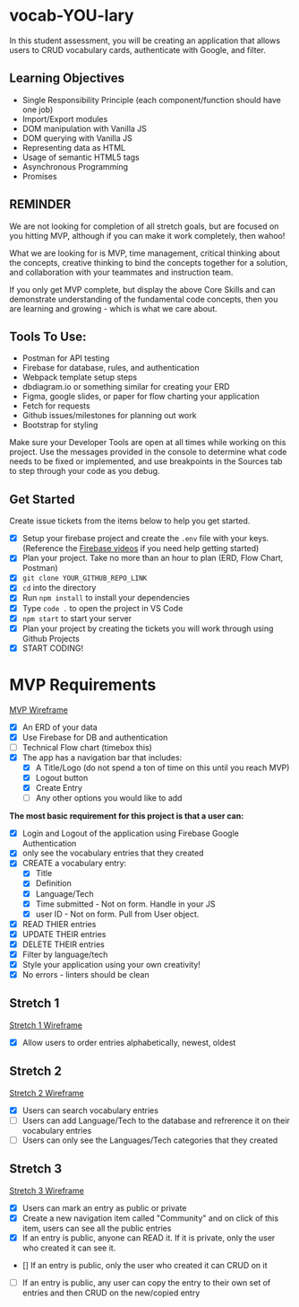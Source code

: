 # vocab-YOU-lary

In this student assessment, you will be creating an application that allows users to CRUD vocabulary cards, authenticate with Google, and filter.

## Learning Objectives

- Single Responsibility Principle (each component/function should have one job)
- Import/Export modules
- DOM manipulation with Vanilla JS
- DOM querying with Vanilla JS
- Representing data as HTML
- Usage of semantic HTML5 tags
- Asynchronous Programming
- Promises

## REMINDER

We are not looking for completion of all stretch goals, but are focused on you hitting MVP, although if you can make it work completely, then wahoo!

What we are looking for is MVP, time management, critical thinking about the concepts, creative thinking to bind the concepts together for a solution, and collaboration with your teammates and instruction team.

If you only get MVP complete, but display the above Core Skills and can demonstrate understanding of the fundamental code concepts, then you are learning and growing - which is what we care about.

## Tools To Use:

- Postman for API testing
- Firebase for database, rules, and authentication
- Webpack template setup steps
- dbdiagram.io or something similar for creating your ERD
- Figma, google slides, or paper for flow charting your application
- Fetch for requests
- Github issues/milestones for planning out work
- Bootstrap for styling

Make sure your Developer Tools are open at all times while working on this project. Use the messages provided in the console to determine what code needs to be fixed or implemented, and use breakpoints in the Sources tab to step through your code as you debug.

## Get Started

Create issue tickets from the items below to help you get started.

- [x] Setup your firebase project and create the `.env` file with your keys. (Reference the [Firebase videos](https://vimeo.com/showcase/codetracker-firebase) if you need help getting started)
- [x] Plan your project. Take no more than an hour to plan (ERD, Flow Chart, Postman)
- [x] `git clone YOUR_GITHUB_REPO_LINK`
- [x] `cd` into the directory
- [x] Run `npm install` to install your dependencies
- [x] Type `code .` to open the project in VS Code
- [x] `npm start` to start your server
- [x] Plan your project by creating the tickets you will work through using Github Projects
- [x] START CODING!

# MVP Requirements

[MVP Wireframe](https://www.figma.com/file/IW4jF3GnzCFLYbEXlgFNIZ/MVP)

- [x] An ERD of your data
- [x] Use Firebase for DB and authentication
- [ ] Technical Flow chart (timebox this)
- [x] The app has a navigation bar that includes:
  - [x] A Title/Logo (do not spend a ton of time on this until you reach MVP)
  - [x] Logout button
  - [x] Create Entry
  - [ ] Any other options you would like to add

**The most basic requirement for this project is that a user can:**

- [x] Login and Logout of the application using Firebase Google Authentication
- [x] only see the vocabulary entries that they created
- [x] CREATE a vocabulary entry:
  - [x] Title
  - [x] Definition
  - [x] Language/Tech
  - [x] Time submitted - Not on form. Handle in your JS
  - [x] user ID - Not on form. Pull from User object.
- [x] READ THIER entries
- [x] UPDATE THEIR entries
- [x] DELETE THEIR entries
- [x] Filter by language/tech
- [x] Style your application using your own creativity!
- [x] No errors - linters should be clean

## Stretch 1

[Stretch 1 Wireframe](https://www.figma.com/file/yZE38QzpoUWELA22gGZJve/Stretch-1)

- [X] Allow users to order entries alphabetically, newest, oldest

## Stretch 2

[Stretch 2 Wireframe](https://www.figma.com/file/UC3Gi8HFRkZY8OIMOAUgL4/Stretch-2)

- [x] Users can search vocabulary entries
- [ ] Users can add Language/Tech to the database and refrerence it on their vocabulary entries
- [ ] Users can only see the Languages/Tech categories that they created

## Stretch 3

[Stretch 3 Wireframe](https://www.figma.com/file/KgbkfaoRd5F8Q4qZ3G2Bg2/Stretch-3)

- [x] Users can mark an entry as public or private
- [X] Create a new navigation item called "Community" and on click of this item, users can see all the public entries
- [X] If an entry is public, anyone can READ it. If it is private, only the user who created it can see it.
- [] If an entry is public, only the user who created it can CRUD on it
- [ ] If an entry is public, any user can copy the entry to their own set of entries and then CRUD on the new/copied entry
